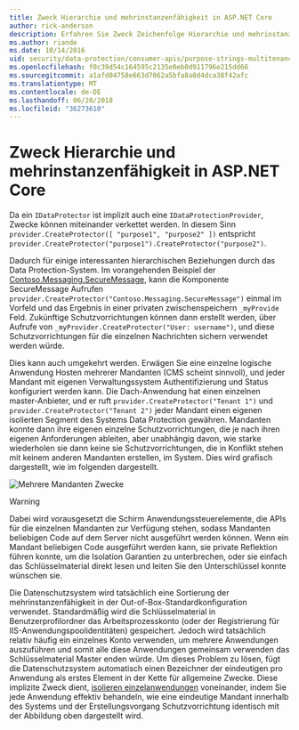 ```yaml
---
title: Zweck Hierarchie und mehrinstanzenfähigkeit in ASP.NET Core
author: rick-anderson
description: Erfahren Sie Zweck Zeichenfolge Hierarchie und mehrinstanzenfähigkeit in Bezug auf die ASP.NET Core Data Protection-APIs.
ms.author: riande
ms.date: 10/14/2016
uid: security/data-protection/consumer-apis/purpose-strings-multitenancy
ms.openlocfilehash: f0c39d54c164595c2135e0eb0d911796e215dd66
ms.sourcegitcommit: a1afd04758e663d7062a5bfa8a0d4dca38f42afc
ms.translationtype: MT
ms.contentlocale: de-DE
ms.lasthandoff: 06/20/2018
ms.locfileid: "36273610"
---
```

# <a name="purpose-hierarchy-and-multi-tenancy-in-aspnet-core"></a>Zweck Hierarchie und mehrinstanzenfähigkeit in ASP.NET Core

Da ein `IDataProtector` ist implizit auch eine `IDataProtectionProvider`, Zwecke können miteinander verkettet werden. In diesem Sinn `provider.CreateProtector([ "purpose1", "purpose2" ])` entspricht `provider.CreateProtector("purpose1").CreateProtector("purpose2")`.

Dadurch für einige interessanten hierarchischen Beziehungen durch das Data Protection-System. Im vorangehenden Beispiel der [Contoso.Messaging.SecureMessage](xref:security/data-protection/consumer-apis/purpose-strings#data-protection-contoso-purpose), kann die Komponente SecureMessage Aufrufen `provider.CreateProtector("Contoso.Messaging.SecureMessage")` einmal im Vorfeld und das Ergebnis in einer privaten zwischenspeichern `_myProvide` Feld. Zukünftige Schutzvorrichtungen können dann erstellt werden, über Aufrufe von `_myProvider.CreateProtector("User: username")`, und diese Schutzvorrichtungen für die einzelnen Nachrichten sichern verwendet werden würde.

Dies kann auch umgekehrt werden. Erwägen Sie eine einzelne logische Anwendung Hosten mehrerer Mandanten (CMS scheint sinnvoll), und jeder Mandant mit eigenen Verwaltungssystem Authentifizierung und Status konfiguriert werden kann. Die Dach-Anwendung hat einen einzelnen master-Anbieter, und er ruft `provider.CreateProtector("Tenant 1")` und `provider.CreateProtector("Tenant 2")` jeder Mandant einen eigenen isolierten Segment des Systems Data Protection gewähren. Mandanten konnte dann ihre eigenen einzelne Schutzvorrichtungen, die je nach ihren eigenen Anforderungen ableiten, aber unabhängig davon, wie starke wiederholen sie dann keine sie Schutzvorrichtungen, die in Konflikt stehen mit keinem anderen Mandanten erstellen, im System. Dies wird grafisch dargestellt, wie im folgenden dargestellt.

![Mehrere Mandanten Zwecke](purpose-strings-multitenancy/_static/purposes-multi-tenancy.png)

>[!WARNING]
> Dabei wird vorausgesetzt die Schirm Anwendungssteuerelemente, die APIs für die einzelnen Mandanten zur Verfügung stehen, sodass Mandanten beliebigen Code auf dem Server nicht ausgeführt werden können. Wenn ein Mandant beliebigen Code ausgeführt werden kann, sie private Reflektion führen konnte, um die Isolation Garantien zu unterbrechen, oder sie einfach das Schlüsselmaterial direkt lesen und leiten Sie den Unterschlüssel konnte wünschen sie.

Die Datenschutzsystem wird tatsächlich eine Sortierung der mehrinstanzenfähigkeit in der Out-of-Box-Standardkonfiguration verwendet. Standardmäßig wird die Schlüsselmaterial in Benutzerprofilordner das Arbeitsprozesskonto (oder der Registrierung für IIS-Anwendungspoolidentitäten) gespeichert. Jedoch wird tatsächlich relativ häufig ein einzelnes Konto verwenden, um mehrere Anwendungen auszuführen und somit alle diese Anwendungen gemeinsam verwenden das Schlüsselmaterial Master enden würde. Um dieses Problem zu lösen, fügt die Datenschutzsystem automatisch einen Bezeichner der eindeutigen pro Anwendung als erstes Element in der Kette für allgemeine Zwecke. Diese implizite Zweck dient, [isolieren einzelanwendungen](xref:security/data-protection/configuration/overview#per-application-isolation) voneinander, indem Sie jede Anwendung effektiv behandeln, wie eine eindeutige Mandant innerhalb des Systems und der Erstellungsvorgang Schutzvorrichtung identisch mit der Abbildung oben dargestellt wird.
